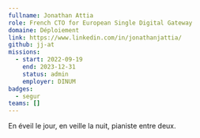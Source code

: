 ```yaml
---
fullname: Jonathan Attia
role: French CTO for European Single Digital Gateway
domaine: Déploiement
link: https://www.linkedin.com/in/jonathanjattia/
github: jj-at
missions:
  - start: 2022-09-19
    end: 2023-12-31
    status: admin
    employer: DINUM
badges:
  - segur
teams: []
---
```

En éveil le jour, en veille la nuit, pianiste entre deux.